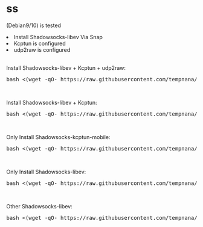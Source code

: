 # ss
(Debian9/10) is tested
<li>Install Shadowsocks-libev Via Snap</li>
<li>Kcptun is configured</li>
<li>udp2raw is configured</li>
<br>
<p>Install Shadowsocks-libev + Kcptun + udp2raw:</p>
<pre>
bash <(wget -qO- https://raw.githubusercontent.com/tempnana/ss/main/ss-kcptun-udp2raw.sh)
</pre>
<br>
<p>Install Shadowsocks-libev + Kcptun:</p>
<pre>
bash <(wget -qO- https://raw.githubusercontent.com/tempnana/ss/main/ss-kcptun.sh)
</pre>
<br>
<p>Only Install Shadowsocks-kcptun-mobile:</p>
<pre>
bash <(wget -qO- https://raw.githubusercontent.com/tempnana/ss/main/ss-kcptun-mobile.sh)
</pre>
<br>
<p>Only Install Shadowsocks-libev:</p>
<pre>
bash <(wget -qO- https://raw.githubusercontent.com/tempnana/ss/main/ss.sh)
</pre>
<br>
<p>Other Shadowsocks-libev:</p>
<pre>
bash <(wget -qO- https://raw.githubusercontent.com/tempnana/ss/main/s.sh)
</pre>
<!--
<br>
<p>Manage it:</p>
<pre>
systemctl start snap.shadowsocks-libev.ss-server-daemon.service
systemctl stop snap.shadowsocks-libev.ss-server-daemon.service
systemctl restart snap.shadowsocks-libev.ss-server-daemon.service
systemctl status snap.shadowsocks-libev.ss-server-daemon.service
</pre>
-->

